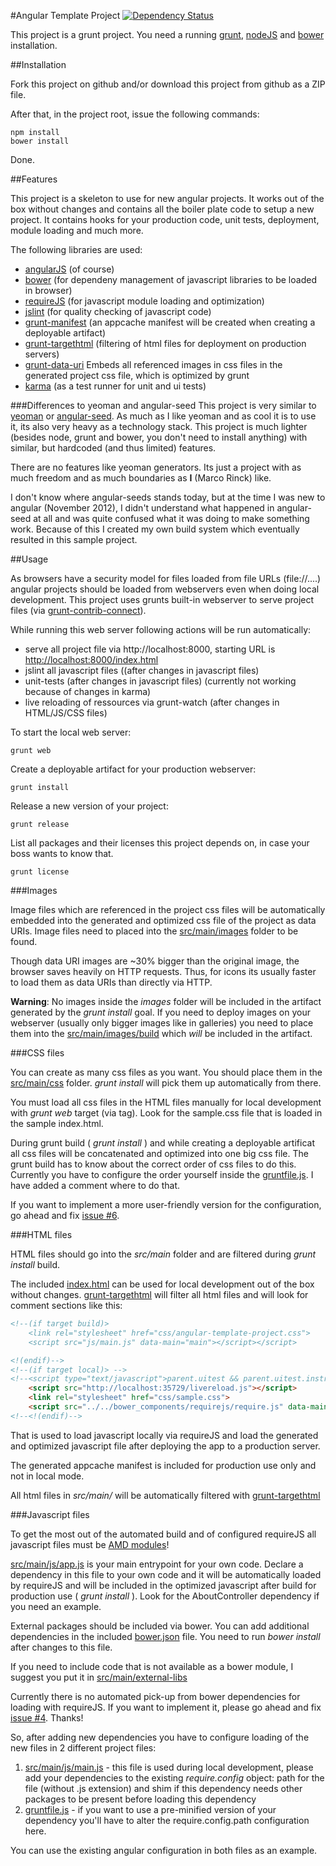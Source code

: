 #Angular Template Project [![Dependency Status](https://gemnasium.com/marcorinck/angular-template-project.png)](https://gemnasium.com/marcorinck/angular-template-project)

This project is a grunt project. You need a running [grunt](http://gruntjs.com/), [nodeJS](http://nodejs.org/) and
[bower](https://github.com/bower/bower) installation.

##Installation

Fork this project on github and/or download this project from github as a ZIP file.

After that, in the project root, issue the following commands:

	npm install
	bower install

Done.

##Features

This project is a skeleton to use for new angular projects. It works out of the box without changes and contains
all the boiler plate code to setup a new project. It contains hooks for your production code, unit tests,
deployment, module loading and much more.

The following libraries are used:

* [angularJS](http://angularjs.org/) (of course)
* [bower](https://github.com/bower/bower) (for dependeny management of javascript libraries to be loaded in browser)
* [requireJS](http://requirejs.org/) (for javascript module loading and optimization)
* [jslint](http://www.jslint.com/) (for quality checking of javascript code)
* [grunt-manifest](https://github.com/gunta/grunt-manifest) (an appcache manifest will be created when creating a deployable artifact)
* [grunt-targethtml](https://github.com/changer/grunt-targethtml) (filtering of html files for deployment on production servers)
* [grunt-data-uri](https://github.com/ahomu/grunt-data-uri) Embeds all referenced images in css files in the generated project css file, which is optimized by grunt
* [karma](http://karma-runner.github.io/) (as a test runner for unit and ui tests)

###Differences to yeoman and angular-seed
This project is very similar to [yeoman](http://yeoman.io/) or [angular-seed](https://github.com/angular/angular-seed).
As much as I like yeoman and as cool it is to use it, its also very heavy as a technology stack. This project is much
lighter (besides node, grunt and bower, you don't need to install anything) with similar, but hardcoded
(and thus limited) features.

There are no features like yeoman generators. Its just a project with as much freedom and as much boundaries as
**I** (Marco Rinck) like.

I don't know where angular-seeds stands today, but at the time I was new to angular (November 2012), I didn't understand
what happened in angular-seed at all and was quite confused what it was doing to make something work. Because of this
I created my own build system which eventually resulted in this sample project.

##Usage

As browsers have a security model for files loaded from file URLs (file://....) angular projects should be loaded
from webservers even when doing local development. This project uses grunts built-in webserver to serve project files
(via [grunt-contrib-connect](https://github.com/gruntjs/grunt-contrib-connect)).

While running this web server following actions will be run automatically:

* serve all project file via http://localhost:8000, starting URL is [http://localhost:8000/index.html](http://localhost:8000/index.html)
* jslint all javascript files ((after changes in javascript files)
* unit-tests (after changes in javascript files) (currently not working because of changes in karma)
* live reloading of ressources via grunt-watch (after changes in HTML/JS/CSS files)

To start the local web server:

	grunt web

Create a deployable artifact for your production webserver:

	grunt install

Release a new version of your project:

	grunt release

List all packages and their licenses this project depends on, in case your boss wants to know that.

 	grunt license

###Images

Image files which are referenced in the project css files will be automatically embedded into the generated and
optimized css file of the project as data URIs. Image files need to placed into the [src/main/images](src/main/images/)
folder to be found.

Though data URI images are ~30% bigger than the original image, the browser saves heavily on HTTP requests. Thus, for
icons its usually faster to load them as data URIs than directly via HTTP.

**Warning**: No images inside the *images* folder will be included in the artifact generated by the *grunt install* goal.
If you need to deploy images on your webserver (usually only bigger images like in galleries) you need to place them into the
[src/main/images/build](src/main/images/build/) which *will* be included in the artifact.

###CSS files

You can create as many css files as you want. You should place them in the [src/main/css](src/main/css/) folder.
*grunt install* will pick them up automatically from there.

You must load all css files in the HTML files manually for local development with *grunt web* target (via <link> tag).
Look for the sample.css file that is loaded in the sample index.html.

During grunt build ( *grunt install* ) and while creating a deployable artificat all css files will be concatenated and optimized
into one big css file. The grunt build has to know about the correct order of css files to do this. Currently you have
to configure the order yourself inside the [gruntfile.js](gruntfile.js). I have added a comment where to do that.

If you want to implement a more user-friendly version for the configuration, go ahead and fix
[issue #6](https://github.com/marcorinck/angular-template-project/issues/6).

###HTML files

HTML files should go into the *src/main* folder and are filtered during *grunt install* build.

The included [index.html](index.html) can be used for local development out of the box without changes.
[grunt-targethtml](https://github.com/changer/grunt-targethtml) will filter all html files and will look for comment
sections like this:

````html
<!--(if target build)>
	<link rel="stylesheet" href="css/angular-template-project.css">
	<script src="js/main.js" data-main="main"></script></script>

<!(endif)-->
<!--(if target local)> -->
<!--<script type="text/javascript">parent.uitest && parent.uitest.instrument(window);</script>-->
	<script src="http://localhost:35729/livereload.js"></script>
	<link rel="stylesheet" href="css/sample.css">
	<script src="../../bower_components/requirejs/require.js" data-main="js/main"></script>
<!--<!(endif)-->
````

That is used to load javascript locally via requireJS and load the generated and optimized javascript file after
deploying the app to a production server.

The generated appcache manifest is included for production use only and not in local mode.

All html files in *src/main/* will be automatically filtered with [grunt-targethtml](https://github.com/changer/grunt-targethtml)

###Javascript files

To get the most out of the automated build and of configured requireJS all javascript files must be
[AMD modules](http://wiki.commonjs.org/wiki/Modules/AsynchronousDefinition)!

[src/main/js/app.js](src/main/js/app.js) is your main entrypoint for your own code. Declare a dependency in this file
to your own code and it will be automatically loaded by requireJS and will be included in the optimized javascript after
build for production use ( *grunt install* ). Look for the AboutController dependency if you need an example.

External packages should be included via bower. You can add additional dependencies in the included [bower.json](bower.json)
file. You need to run *bower install* after changes to this file.

If you need to include code that is not available as a bower module, I suggest you put it in
[src/main/external-libs](src/main/external-libs)

Currently there is no automated pick-up from bower dependencies for loading with requireJS. If you want to implement it,
please go ahead and fix [issue #4](https://github.com/marcorinck/angular-template-project/issues/4). Thanks!

So, after adding new dependencies you have to configure loading of the new files in 2 different project files:

1. [src/main/js/main.js](src/main/js/main.js) - this file is used during local development, please add your dependencies
to the existing *require.config* object: path for the file (without .js extension) and shim if this dependency needs other
packages to be present before loading this dependency
2. [gruntfile.js](gruntfile.js) - if you want to use a pre-minified version of your dependency you'll have to alter the
require.config.path configuration here.

You can use the existing angular configuration in both files as an example.